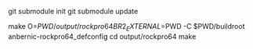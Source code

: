git submodule init
git submodule update

make O=$PWD/output/rockpro64 BR2_EXTERNAL=$PWD -C $PWD/buildroot anbernic-rockpro64_defconfig
cd output/rockpro64
make
